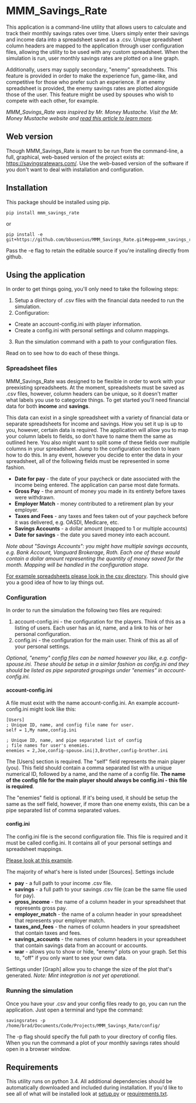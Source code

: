 # MMM_Savings_Rate

This application is a command-line utility that allows users to calculate and track their monthly savings rates over time. Users simply enter their savings and income data into a spreadsheet saved as a .csv. Unique spreadsheet column headers are mapped to the application through user configuration files, allowing the utility to be used with any custom spreadsheet. When the simulation is run, user monthly savings rates are plotted on a line graph.

Additionally, users may supply secondary, "enemy" spreadsheets. This feature is provided in order to make the experience fun, game-like, and competitive for those who prefer such an experience. If an enemy spreadsheet is provided, the enemy savings rates are plotted alongside those of the user. This feature might be used by spouses who wish to compete with each other, for example.

*MMM_Savings_Rate was inspired by Mr. Money Mustache. Visit the Mr. Money Mustache website and [read this article to learn more](http://www.mrmoneymustache.com/2012/01/13/the-shockingly-simple-math-behind-early-retirement).*

## Web version
Though MMM_Savings_Rate is meant to be run from the command-line, a full, graphical, web-based version of the project exists at: https://savingsratewars.com/. Use the web-based version of the software if you don't want to deal with installation and configuration.


## Installation 
This package should be installed using pip.

```
pip install mmm_savings_rate
```
or

```
pip install -e git+https://github.com/bbusenius/MMM_Savings_Rate.git#egg=mmm_savings_rate
```
Pass the -e flag to retain the editable source if you're installing directly from github.

## Using the application

In order to get things going, you'll only need to take the following steps:

1. Setup a directory of .csv files with the financial data needed to run the simulation.
2. Configuration:
  - Create an account-config.ini with player information.
  - Create a config.ini with personal settings and column mappings.
3. Run the simulation command with a path to your configuration files. 

Read on to see how to do each of these things.

### Spreadsheet files
MMM_Savings_Rate was designed to be flexible in order to work with your preexisting spreadsheets. At the moment, spreadsheets must be saved as .csv files, however, column headers can be unique, so it doesn't matter what labels you use to categorize things. To get started you'll need financial data for both **income** and **savings**.

This data can exist in a single spreadsheet with a variety of financial data or separate spreadsheets for income and savings. How you set it up is up to you, however, certain data is required. The application will allow you to map your column labels to fields, so don't have to name them the same as outlined here. You also might want to split some of these fields over multiple columns in your spreadsheet. Jump to the configuration section to learn how to do this. In any event, however you decide to enter the data in your spreadsheet, all of the following fields must be represented in some fashion. 

- **Date for pay** - the date of your paycheck or date associated with the income being entered. The application can parse most date formats. 
- **Gross Pay** - the amount of money you made in its entirety before taxes were withdrawn.
- **Employer Match** - money contributed to a retirement plan by your employer.
- **Taxes and Fees** - any taxes and fees taken out of your paycheck before it was delivered, e.g. OASDI, Medicare, etc.
- **Savings Accounts** - a dollar amount (mapped to 1 or multiple accounts)
- **Date for savings** - the date you saved money into each account.

*Note about "Savings Accounts": you might have multiple savings accounts, e.g. Bank Account, Vanguard Brokerage, Roth. Each one of these would contain a dollar amount representing the quantity of money saved for the month. Mapping will be handled in the configuration stage.*

[For example spreadsheets please look in the csv directory](https://github.com/bbusenius/MMM_Savings_Rate/tree/master/csv). This should give you a good idea of how to lay things out. 

### Configuration

In order to run the simulation the following two files are required:

1. account-config.ini - the configuration for the players. Think of this as a listing of users. Each user has an id, name, and a link to his or her personal configuration.
2. config.ini - the configuration for the main user. Think of this as all of your personal settings.

*Optional, "enemy" config files can be named however you like, e.g. config-spouse.ini. These should be setup in a similar fashion as config.ini and they should be listed as pipe separated groupings under "enemies" in account-config.ini.*

#### account-config.ini
A file must exist with the name account-config.ini. An example account-config.ini might look like this:

```
[Users]
; Unique ID, name, and config file name for user.
self = 1,My name,config.ini

; Unique ID, name, and pipe separated list of config 
; file names for user's enemies.
enemies = 2,Joe,config-spouse.ini|3,Brother,config-brother.ini
```

The [Users] section is required. The "self" field represents the main player (you). This field should contain a comma separated list with a unique numerical ID, followed by a name, and the name of a config file. **The name of the config file for the main player should always be config.ini - this file is required**.

The "enemies" field is optional. If it's being used, it should be setup the same as the self field, however, if more than one enemy exists, this can be a pipe separated list of comma separated values.

#### config.ini
The config.ini file is the second configuration file. This file is required and it must be called config.ini. It contains all of your personal settings and spreadsheet mappings. 

[Please look at this example](https://github.com/bbusenius/MMM_Savings_Rate/blob/master/config/config-example.ini).

The majority of what's here is listed under [Sources]. Settings include

- **pay** - a full path to your income .csv file.
- **savings** - a full path to your savings .csv file (can be the same file used for pay).
- **gross_income** - the name of a column header in your spreadsheet that represents gross pay.
- **employer_match** - the name of a column header in your spreadsheet that represents your employer match.
- **taxes_and_fees** - the names of column headers in your spreadsheet that contain taxes and fees.
- **savings_accounts** - the names of column headers in your spreadsheet that contain savings data from an account or accounts.
- **war** - allows you to show or hide, "enemy" plots on your graph. Set this to, "off" if you only want to see your own data.

Settings under [Graph] allow you to change the size of the plot that's generated. 
*Note: Mint integration is not yet operational*.

### Running the simulation

Once you have your .csv and your config files ready to go, you can run the application. Just open a terminal and type the command:

```
savingsrates -p /home/brad/Documents/Code/Projects/MMM_Savings_Rate/config/
```
The -p flag should specify the full path to your directory of config files. When you run the command a plot of your monthly savings rates should open in a browser window.

## Requirements
This utility runs on python 3.4. All additional dependencies should be automatically downloaded and included during installation. If you'd like to see all of what will be installed look at [setup.py](https://github.com/bbusenius/MMM_Savings_Rate/blob/master/setup.py) or [requirements.txt](https://github.com/bbusenius/MMM_Savings_Rate/blob/master/requirements.txt).
